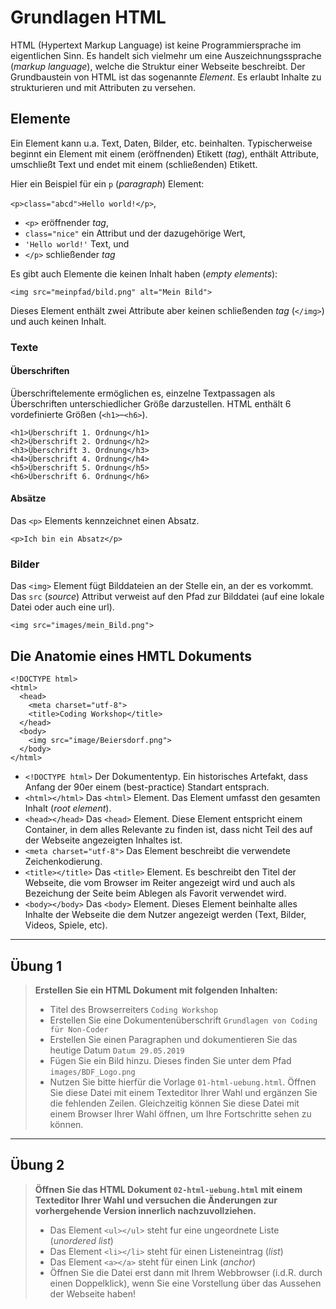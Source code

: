 # Grundlagen HTML

HTML (Hypertext Markup Language) ist keine Programmiersprache im eigentlichen Sinn. Es handelt sich vielmehr um eine Auszeichnungssprache (_markup language_), welche die Struktur einer Webseite beschreibt. Der Grundbaustein von HTML ist das sogenannte _Element_. Es erlaubt Inhalte zu strukturieren und mit Attributen zu versehen.   

## Elemente

Ein Element kann u.a. Text, Daten, Bilder, etc. beinhalten. Typischerweise beginnt ein Element mit einem (eröffnenden) Etikett (_tag_), enthält Attribute, umschließt Text und endet mit einem (schließenden) Etikett.

Hier ein Beispiel für ein `p` (_paragraph_) Element: 

`<p>class="abcd">Hello world!</p>`, 

- `<p>` eröffnender _tag_,
- `class="nice"` ein Attribut und der dazugehörige Wert,
- `'Hello world!'` Text, und
- `</p>` schließender _tag_

Es gibt auch Elemente die keinen Inhalt haben (_empty elements_):

`<img src="meinpfad/bild.png" alt="Mein Bild">`

Dieses Element enthält zwei Attribute aber keinen schließenden _tag_ (`</img>`) und auch keinen Inhalt.

### Texte

#### Überschriften
Überschriftelemente ermöglichen es, einzelne Textpassagen als Überschriften unterschiedlicher Größe darzustellen. HTML enthält 6 vordefinierte Größen (`<h1>`–`<h6>`).

```
<h1>Überschrift 1. Ordnung</h1>
<h2>Überschrift 2. Ordnung</h2>
<h3>Überschrift 3. Ordnung</h3>
<h4>Überschrift 4. Ordnung</h4>
<h5>Überschrift 5. Ordnung</h5>
<h6>Überschrift 6. Ordnung</h6>
```

#### Absätze 
Das `<p>` Elements kennzeichnet einen Absatz.

```
<p>Ich bin ein Absatz</p>
```

### Bilder

Das `<img>` Element fügt Bilddateien an der Stelle ein, an der es vorkommt. Das `src` (_source_) Attribut verweist auf den Pfad zur Bilddatei (auf eine lokale Datei oder auch eine url).

`<img src="images/mein_Bild.png">`


## Die Anatomie eines HMTL Dokuments

```
<!DOCTYPE html>
<html>
  <head>
    <meta charset="utf-8">
    <title>Coding Workshop</title>
  </head>
  <body>
    <img src="image/Beiersdorf.png">
  </body>
</html>
```

* `<!DOCTYPE html>` Der Dokumententyp. Ein historisches Artefakt, dass Anfang der 90er einem (best-practice) Standart entsprach. 
* `<html></html>` Das `<html>` Element. Das Element umfasst den gesamten Inhalt (_root element_).
* `<head></head>` Das `<head>` Element. Diese Element entspricht einem Container, in dem alles Relevante zu finden ist, dass nicht Teil des auf der Webseite angezeigten Inhaltes ist.
* `<meta charset="utf-8">` Das Element beschreibt die verwendete Zeichenkodierung.
* `<title></title>`  Das `<title>` Element. Es beschreibt den Titel der Webseite, die vom Browser im Reiter angezeigt wird und auch als Bezeichung der Seite beim Ablegen als Favorit verwendet wird.
* `<body></body>` Das `<body>` Element. Dieses Element beinhalte alles Inhalte der Webseite die dem Nutzer angezeigt werden (Text, Bilder, Videos, Spiele, etc).

***
## Übung 1

> __Erstellen Sie ein HTML Dokument mit folgenden Inhalten:__
> * Titel des Browserreiters `Coding Workshop`
> * Erstellen Sie eine Dokumentenüberschrift `Grundlagen von Coding für Non-Coder`
> * Erstellen Sie einen Paragraphen und dokumentieren Sie das heutige Datum `Datum 29.05.2019` 
> * Fügen Sie ein Bild hinzu. Dieses finden Sie unter dem Pfad `images/BDF_Logo.png`
> * Nutzen Sie bitte hierfür die Vorlage `01-html-uebung.html`. Öffnen Sie diese Datei mit einem Texteditor Ihrer Wahl und ergänzen Sie die fehlenden Zeilen. Gleichzeitig können Sie diese Datei mit einem Browser Ihrer Wahl öffnen, um Ihre Fortschritte sehen zu können.  


***

## Übung 2
> __Öffnen Sie das HTML Dokument `02-html-uebung.html` mit einem Texteditor Ihrer Wahl und versuchen die Änderungen zur vorhergehende Version innerlich nachzuvollziehen.__
> * Das Element `<ul></ul>` steht fur eine ungeordnete Liste (_unordered list_)
> * Das Element `<li></li>` steht für einen Listeneintrag (_list_)
> * Das Element `<a></a>` steht für einen Link (_anchor_)
> * Öffnen Sie die Datei erst dann mit Ihrem Webbrowser (i.d.R. durch einen Doppelklick), wenn Sie eine Vorstellung über das Aussehen der Webseite haben!
